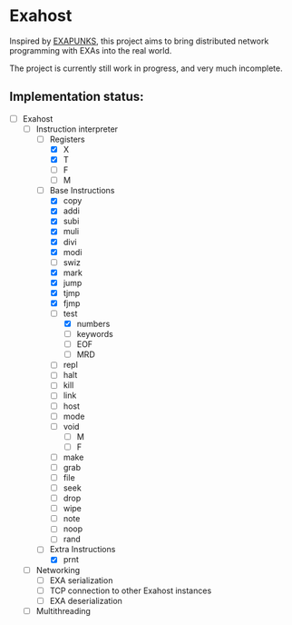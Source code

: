 # Exahost

Inspired by [EXAPUNKS](https://www.zachtronics.com/exapunks/), this project aims to bring distributed network programming with EXAs into the real world.

The project is currently still work in progress, and very much incomplete.

## Implementation status:

- [ ] Exahost
	- [ ] Instruction interpreter
		- [ ] Registers
			- [x] X
			- [x] T
			- [ ] F
			- [ ] M
		- [ ] Base Instructions
			- [x] copy
			- [x] addi
			- [x] subi
			- [x] muli
			- [x] divi
			- [x] modi
			- [ ] swiz
			- [x] mark
			- [x] jump
			- [x] tjmp
			- [x] fjmp
			- [ ] test
				- [x] numbers
				- [ ] keywords
				- [ ] EOF
				- [ ] MRD
			- [ ] repl
			- [ ] halt
			- [ ] kill
			- [ ] link
			- [ ] host
			- [ ] mode
			- [ ] void
				- [ ] M
				- [ ] F
			- [ ] make
			- [ ] grab
			- [ ] file
			- [ ] seek
			- [ ] drop
			- [ ] wipe
			- [ ] note
			- [ ] noop
			- [ ] rand
		- [ ] Extra Instructions
			- [x] prnt
	- [ ] Networking
		- [ ] EXA serialization
		- [ ] TCP connection to other Exahost instances
		- [ ] EXA deserialization
	- [ ] Multithreading
